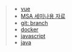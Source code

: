 > - [vue](./front/vue/readme.md)
> - [MSA 세미나용 자료](./whats_msa/whats_msa.md)
> - [git: branch](./cicd/git/branch.md)
> - [docker](./infra/docker/doc_docker.md)
> - [javascript](./javascript/doc_Js_Style.md)
> - [java](./java/doc_Java_Style.md)

